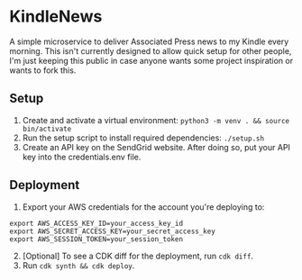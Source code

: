 # KindleNews
A simple microservice to deliver Associated Press news to my Kindle every morning. This isn't currently designed to allow quick setup for other people, I'm just keeping this public in case anyone wants some project inspiration or wants to fork this.


## Setup
1. Create and activate a virtual environment: `python3 -m venv . && source bin/activate`
2. Run the setup script to install required dependencies: `./setup.sh`
3. Create an API key on the SendGrid website. After doing so, put your API key into the credentials.env file.

## Deployment
1. Export your AWS credentials for the account you're deploying to:
```
export AWS_ACCESS_KEY_ID=your_access_key_id
export AWS_SECRET_ACCESS_KEY=your_secret_access_key
export AWS_SESSION_TOKEN=your_session_token
```
2. [Optional] To see a CDK diff for the deployment, run `cdk diff`.
3. Run `cdk synth && cdk deploy`.
